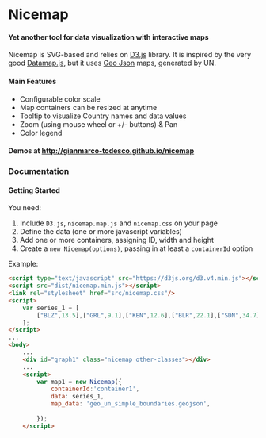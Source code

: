 # Nicemap

#### Yet another tool for data visualization with interactive maps

Nicemap is SVG-based and relies on [D3.js](https://github.com/mbostock/d3) library. It is inspired by the very good [Datamap.js](https://datamaps.github.io/), but it uses [Geo Json](https://geojson.org/) maps,
generated by UN.

#### Main Features
 - Configurable color scale
 - Map containers can be resized at anytime
 - Tooltip to visualize Country names and data values
 - Zoom (using mouse wheel or +/- buttons) & Pan 
 - Color legend

#### Demos at http://gianmarco-todesco.github.io/nicemap

### Documentation

#### Getting Started

You need:
1. Include `D3.js`, `nicemap.map.js` and  `nicemap.css` on your page
2. Define the data (one or more javascript variables)
3. Add one or more containers, assigning ID, width and height
4. Create a `new Nicemap(options)`, passing in at least a `containerId` option


Example:
```html
<script type="text/javascript" src="https://d3js.org/d3.v4.min.js"></script>
<script src="dist/nicemap.min.js"></script>
<link rel="stylesheet" href="src/nicemap.css"/>
<script>
    var series_1 = [
        ["BLZ",13.5],["GRL",9.1],["KEN",12.6],["BLR",22.1],["SDN",34.7],["GRD",38.9],...
    ];
</script>
...
<body>
    ...
    <div id="graph1" class="nicemap other-classes"></div>
    ...
    <script>
        var map1 = new Nicemap({
            containerId:'container1',
            data: series_1,
            map_data: 'geo_un_simple_boundaries.geojson',
            
        });
    </script>
```
